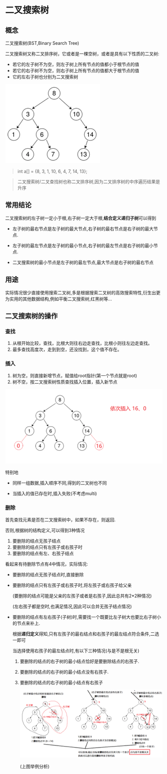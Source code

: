 # 二叉搜索树



## 概念

二叉搜索树(BST,Binary Search Tree)

二叉搜索树又称二叉排序树，它或者是一棵空树，或者是具有以下性质的二叉树:

- 若它的左子树不为空，则左子树上所有节点的值都小于根节点的值 
- 若它的右子树不为空，则右子树上所有节点的值都大于根节点的值 
- 它的左右子树也分别为二叉搜索树

![image-20240818175416927](STL%20%E4%BA%8C%E5%8F%89%E6%90%9C%E7%B4%A2%E6%A0%91%20BinarySearchTree%20C++%E5%AE%9E%E7%8E%B0.assets/image-20240818175416927.png)

> int a[] = {8, 3, 1, 10, 6, 4, 7, 14, 13};



>  二叉搜索树/二叉查找树也称二叉排序树,因为二叉排序树的中序遍历结果是升序



## 常用结论

二叉搜索树的左子树一定小于根,右子树一定大于根,**结合定义递归子树**可以得到

- 左子树的最右节点是左子树的最大节点,右子树的最右节点是右子树的最大节点.

- 左子树的最左节点是左子树的最小节点,右子树的最左节点是右子树的最小节点.

- 二叉搜索树的最小节点是左子树的最左节点,最大节点是右子树的最右节点



## 用途

实际情况很少直接使用搜索二叉树,多是根据搜索二叉树的高效搜索特性,衍生出更为实用的其他数据结构,例如平衡二叉搜索树,红黑树等...



## 二叉搜索树的操作

### 查找

1. 从根开始比较，查找，比根大则往右边走查找，比根小则往左边走查找。
2. 最多查找高度次，走到到空，还没找到，这个值不存在。



### 插入

1. 树为空，则直接新增节点，赋值给root指针(第一个节点就是root)
2. 树不空，按二叉搜索树性质查找插入位置，插入新节点

![image-20240818181322297](STL%20%E4%BA%8C%E5%8F%89%E6%90%9C%E7%B4%A2%E6%A0%91%20BinarySearchTree%20C++%E5%AE%9E%E7%8E%B0.assets/image-20240818181322297.png)

特别地

- 同样一组数据,插入顺序不同,得到的二叉树也不同

- 当插入的值已存在时,插入失败(不考虑multi)

### 删除

首先查找元素是否在二叉搜索树中，如果不存在，则返回.

否则,根据树的结构定义,可以得到3种情况

1. 要删除的结点无孩子结点
2. 要删除的结点只有左孩子或右孩子时
3. 要删除的结点有左、右孩子结点

看起来有待删除节点有4中情况，实际情况:

- 要删除的结点无孩子结点时,直接删除

- 要删除的结点只有左孩子或右孩子时,将左孩子或右孩子给父亲

  (要删除的结点可能是父亲的左孩子或者是右孩子,因此总共有2*2种情况)

  (左右孩子都是空时,也满足情况,因此可以合并无孩子结点情况)

- 要删除的结点有左右孩子(子树)时,需要找一个既要比左子树大也要比右子树小的节点来补上.

  根据**递归定义**得知,只有左孩子的最右结点和右孩子的最左结点符合条件,二选一即可

  当选择使用右孩子的最左结点时,有以下三种情况(与是不是根无关)

  1. 要删除的结点的右子树的最小结点恰好是要删除结点的右孩子.

  2. 要删除的结点的右子树的最小结点没有右孩子.
  3. 要删除的结点的右子树的最小结点有右孩子

     ![image-20240819214236004](STL%20%E4%BA%8C%E5%8F%89%E6%90%9C%E7%B4%A2%E6%A0%91%20BinarySearchTree%20C++%E5%AE%9E%E7%8E%B0.assets/image-20240819214236004.png)

     (上图举例分析)
